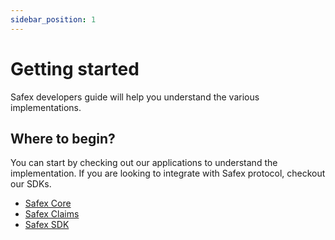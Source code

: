 ```yaml
---
sidebar_position: 1
---
```


# Getting started

Safex developers guide will help you understand the various implementations.

## Where to begin?

You can start by checking out our applications to understand the implementation.
If you are looking to integrate with Safex protocol, checkout our SDKs.

* [Safex Core](./core)
* [Safex Claims](./claims)
* [Safex SDK](./sdk)
